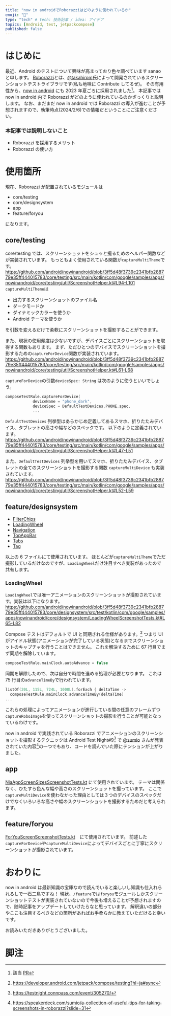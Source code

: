 ```yaml
---
title: "now in androidでRoborazziはどのように使われているか"
emoji: "📱"
type: "tech" # tech: 技術記事 / idea: アイデア
topics: [Android, test, jetpackcompose]
published: false
---
```


# はじめに

最近、Android のテストについて興味が高まっており色々調べています sanao と申します。
[Roborazzi](https://github.com/takahirom/roborazzi)とは、[@takahirom](https://twitter.com/new_runnable)氏によって開発されているスクリーンショットテストライブラリです(私も地味に Contribute してるぜ)。
その有用性から、[now in android](https://github.com/android/nowinandroid) にも 2023 年夏ごろに採用されました[^1]。
本記事では now in android 内で Roborazzi がどのように使われているのかざっくりと説明します。
なお、まだまだ now in android では Roborazzi の導入が進むことが予想されますので、執筆時点(2024/2/6)での情報だということにご注意ください。

### 本記事では説明しないこと

- Roborazzi を採用するメリット
- Roborazzi の使い方

# 使用箇所

現在、Roborazzi が配置されているモジュールは

- core/testing
- core/designsystem
- app
- feature/foryou

になります。

## core/testing

core/testing では、スクリーンショットをシュッと撮るためのヘルパー関数などが実装されています。
もっともよく使用されている関数が`captureMultiTheme`です。
https://github.com/android/nowinandroid/blob/3ff5d48f3739c2341bfb288779e35ff444015783/core/testing/src/main/kotlin/com/google/samples/apps/nowinandroid/core/testing/util/ScreenshotHelper.kt#L94-L101
`captureMultiTheme`は

- 出力するスクリーンショットのファイル名
- ダークモードか
- ダイナミックカラーを使うか
- Android テーマを使うか

を引数を変えるだけで柔軟にスクリーンショットを撮影することができます。

また、現状の使用頻度は少ないですが、デバイスごとにスクリーンショットを取得する関数もあります。
まず、ただひとつのデバイスでスクリーンショットを撮影するための`captureForDevice`関数が実装されています。
https://github.com/android/nowinandroid/blob/3ff5d48f3739c2341bfb288779e35ff444015783/core/testing/src/main/kotlin/com/google/samples/apps/nowinandroid/core/testing/util/ScreenshotHelper.kt#L61-L68

`captureForDevice`の引数`deviceSpec: String` は次のように使うといいでしょう。

```kotlin
composeTestRule.captureForDevice(
            deviceName = "phone_dark",
            deviceSpec = DefaultTestDevices.PHONE.spec,
            ...
```

`DefaultTestDevices` 列挙型はあらかじめ定義してあるスマホ、折りたたみデバイス、タブレットの高さや幅などのスペックです。
以下のように定義されています。
https://github.com/android/nowinandroid/blob/3ff5d48f3739c2341bfb288779e35ff444015783/core/testing/src/main/kotlin/com/google/samples/apps/nowinandroid/core/testing/util/ScreenshotHelper.kt#L47-L51

また、`DefaultTestDevices` 列挙型を用いてスマホ、折りたたみデバイス、タブレットの全てのスクリーンショットを撮影する関数 `captureMultiDevice` も実装されています。
https://github.com/android/nowinandroid/blob/3ff5d48f3739c2341bfb288779e35ff444015783/core/testing/src/main/kotlin/com/google/samples/apps/nowinandroid/core/testing/util/ScreenshotHelper.kt#L52-L59

## feature/designsystem

- [FilterChips](https://github.com/android/nowinandroid/blob/3ff5d48f3739c2341bfb288779e35ff444015783/core/designsystem/src/test/kotlin/com/google/samples/apps/nowinandroid/core/designsystem/FilterChipScreenshotTests.kt)
- [LoadingWheel](https://github.com/android/nowinandroid/blob/3ff5d48f3739c2341bfb288779e35ff444015783/core/designsystem/src/test/kotlin/com/google/samples/apps/nowinandroid/core/designsystem/LoadingWheelScreenshotTests.kt)
- [Navigation](https://github.com/android/nowinandroid/blob/3ff5d48f3739c2341bfb288779e35ff444015783/core/designsystem/src/test/kotlin/com/google/samples/apps/nowinandroid/core/designsystem/NavigationScreenshotTests.kt)
- [TopAppBar](https://github.com/android/nowinandroid/blob/3ff5d48f3739c2341bfb288779e35ff444015783/core/designsystem/src/test/kotlin/com/google/samples/apps/nowinandroid/core/designsystem/TopAppBarScreenshotTests.kt)
- [Tabs](https://github.com/android/nowinandroid/blob/3ff5d48f3739c2341bfb288779e35ff444015783/core/designsystem/src/test/kotlin/com/google/samples/apps/nowinandroid/core/designsystem/TabsScreenshotTests.kt)
- [Tag](https://github.com/android/nowinandroid/blob/3ff5d48f3739c2341bfb288779e35ff444015783/core/designsystem/src/test/kotlin/com/google/samples/apps/nowinandroid/core/designsystem/TagScreenshotTests.kt)

以上の 6 ファイルにて使用されています。
ほとんどが`captureMultiTheme`でただ撮影しているだけなのですが、`LoadingWheel`だけ注目すべき実装があったので共有します。

### LoadingWheel

`LoadingWheel`では唯一アニメーションのスクリーンショットが撮影されています。実装は以下になります。
https://github.com/android/nowinandroid/blob/3ff5d48f3739c2341bfb288779e35ff444015783/core/designsystem/src/test/kotlin/com/google/samples/apps/nowinandroid/core/designsystem/LoadingWheelScreenshotTests.kt#L65-L82

Compose テストはデフォルトで UI と同期される仕様があります。[^2]
つまり UI がアイドル状態(アニメーションが完了している状態)となるまでスクリーンショットのキャプチャを行うことはできません。
これを解決するために 67 行目でまず同期を解除しています。

```kotlin
composeTestRule.mainClock.autoAdvance = false
```

同期を解除したので、次は自分で時間を進める処理が必要となります。
これは 75 行目の`advanceTimeBy`で行われています。

```kotlin
listOf(20L, 115L, 724L, 1000L).forEach { deltaTime ->
  composeTestRule.mainClock.advanceTimeBy(deltaTime)
...
```

これらの処理によってアニメーションが進行している間の任意のフレームずつ`captureRoboImage`を使ってスクリーンショットの撮影を行うことが可能となっているわけです。

now in android で実践されている Roborazzi でアニメーションのスクリーンショットを撮影するテクニックは Android Test Night#9[^3] で [@sumio](http://twitter.com/sumio_tym) さんが発表されていた内容[^4]の一つでもあり、コードを読んでいた際にテンションが上がりました。

## app

[NiaAppScreenSizesScreenshotTests.kt](https://github.com/android/nowinandroid/blob/3ff5d48f3739c2341bfb288779e35ff444015783/app/src/testDemo/kotlin/com/google/samples/apps/nowinandroid/ui/NiaAppScreenSizesScreenshotTests.kt) にて使用されています。
テーマは関係なく、ひたすら色んな幅や高さのスクリーンショットを撮っています。
ここで`captureMultiDevice`を使わなかった理由としては３つのデバイスのスペックだけでなくいろいろな高さや幅のスクリーンショットを撮影するためだと考えられます。

## feature/foryou

[ForYouScreenScreenshotTests.kt](https://github.com/android/nowinandroid/blob/3ff5d48f3739c2341bfb288779e35ff444015783/feature/foryou/src/test/kotlin/com/google/samples/apps/nowinandroid/feature/foryou/ForYouScreenScreenshotTests.kt#L118)　にて使用されています。
前述した `captureForDevice`や`captureMultiDevice`によってデバイスごとに丁寧にスクリーンショットが撮影されています。

# おわりに

now in android は最新知識の宝庫なので読んでいると楽しいし知識も仕入れられるしで一石二鳥ですね！
現状、`/feature`では`foryou`モジュールしかスクリーンショットテストが実装されていないので今後も増えることが予想されますので、随時記事をアップデートしていけたらなと思っています。
解釈違いの部分やここも注目するべきなどの箇所があればお手柔らかに教えていただけると幸いです。

お読みいただきありがとうございました。

# 脚注

[^1]: 該当 [PR](https://github.com/android/nowinandroid/pull/876)
[^2]: https://developer.android.com/jetpack/compose/testing?hl=ja#sync
[^3]: https://testnight.connpass.com/event/305270/
[^4]: https://speakerdeck.com/sumio/a-collection-of-useful-tips-for-taking-screenshots-in-roborazzi?slide=31
